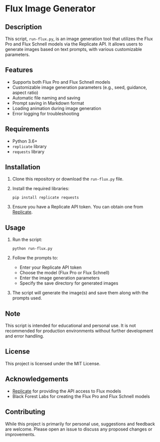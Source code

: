 # Flux Image Generator

## Description

This script, `run-flux.py`, is an image generation tool that utilizes the Flux Pro and Flux Schnell models via the Replicate API. It allows users to generate images based on text prompts, with various customizable parameters.

## Features

- Supports both Flux Pro and Flux Schnell models
- Customizable image generation parameters (e.g., seed, guidance, aspect ratio)
- Automatic file naming and saving
- Prompt saving in Markdown format
- Loading animation during image generation
- Error logging for troubleshooting

## Requirements

- Python 3.6+
- `replicate` library
- `requests` library

## Installation

1. Clone this repository or download the `run-flux.py` file.
2. Install the required libraries:

   ```
   pip install replicate requests
   ```

3. Ensure you have a Replicate API token. You can obtain one from [Replicate](https://replicate.com/).

## Usage

1. Run the script:

   ```
   python run-flux.py
   ```

2. Follow the prompts to:
   - Enter your Replicate API token
   - Choose the model (Flux Pro or Flux Schnell)
   - Enter the image generation parameters
   - Specify the save directory for generated images

3. The script will generate the image(s) and save them along with the prompts used.

## Note

This script is intended for educational and personal use. It is not recommended for production environments without further development and error handling.

## License

This project is licensed under the MIT License.

## Acknowledgements

- [Replicate](https://replicate.com/) for providing the API access to Flux models
- Black Forest Labs for creating the Flux Pro and Flux Schnell models

## Contributing

While this project is primarily for personal use, suggestions and feedback are welcome. Please open an issue to discuss any proposed changes or improvements.
